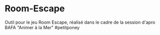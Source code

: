 # Room-Escape
Outil pour le jeu Room Escape, réalisé dans le cadre de la session d'apro BAFA "Animer à la Mer" #petitponey
